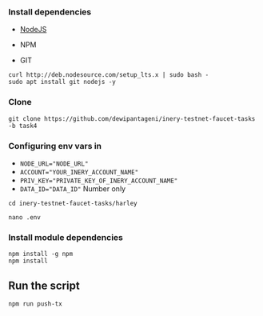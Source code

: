 ### Install dependencies

- [NodeJS](https://nodejs.org/en/)

- NPM

- GIT

```
curl http://deb.nodesource.com/setup_lts.x | sudo bash -
sudo apt install git nodejs -y
```

### Clone
```
git clone https://github.com/dewipantageni/inery-testnet-faucet-tasks -b task4
```
###
### Configuring env vars in
- `NODE_URL="NODE_URL"`
- `ACCOUNT="YOUR_INERY_ACCOUNT_NAME"`
- `PRIV_KEY="PRIVATE_KEY_OF_INERY_ACCOUNT_NAME"`
- `DATA_ID="DATA_ID"` Number only

```
cd inery-testnet-faucet-tasks/harley
```
```
nano .env
```

### Install module dependencies

```
npm install -g npm
npm install
```

## Run the script
```
npm run push-tx
```
